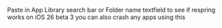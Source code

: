 Paste in App Library search bar or Folder name textfield to see if respring works on iOS 26 beta 3
you can also crash any apps using this
